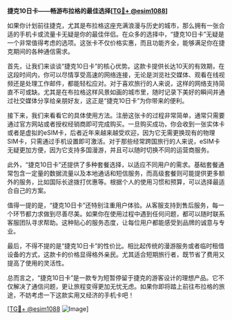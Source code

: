 **捷克10日卡——畅游布拉格的最佳选择[[TG💪+ @esim1088](https://t.me/s/esim1088)]**

如果你计划前往捷克，尤其是布拉格这座充满浪漫与历史的城市，那么拥有一张合适的手机卡或流量卡无疑是你的最佳伴侣。在众多的选择中，“捷克10日卡”无疑是一个非常值得考虑的选项。这张卡不仅价格实惠，而且功能齐全，能够满足你在捷克期间的各种通信需求。

首先，让我们来谈谈“捷克10日卡”的核心优势。这款卡提供长达10天的有效期，在这段时间内，你可以尽情享受高速的网络连接，无论是浏览社交媒体、观看在线视频还是处理工作邮件，都能轻松应对。对于喜欢旅行的人来说，这样的网络支持简直不可或缺。尤其是在布拉格这样风景如画的城市里，随时记录下美好的瞬间并通过社交媒体分享给亲朋好友，这正是“捷克10日卡”为你带来的便利。

接下来，我们来看看它的具体使用方法。注册这张卡的过程非常简单，通常只需要通过官方网站或者授权经销商即可完成购买。一旦购买成功，你会收到一张实体卡或者是虚拟的eSIM卡，后者近年来越来越受欢迎，因为它无需更换现有的物理SIM卡，只需通过手机设置即可激活。对于那些经常跨国旅行的人来说，eSIM卡无疑更加方便，因为它支持多国漫游，并且可以随时切换不同的运营商服务。

此外，“捷克10日卡”还提供了多种套餐选择，以适应不同用户的需求。基础套餐通常包含一定量的数据流量以及本地通话和短信服务，而高级套餐则可能提供更多额外的服务，比如国际长途拨打优惠等。根据个人的使用习惯和预算，可以选择最适合自己的方案。

值得一提的是，“捷克10日卡”还特别注重用户体验。从客服支持到售后服务，每一个环节都力求做到尽善尽美。如果你在使用过程中遇到任何问题，都可以随时联系客服团队寻求帮助。这种贴心的服务态度，让每位用户都能感受到品牌的诚意与专业。

最后，不得不提的是“捷克10日卡”的性价比。相比起传统的漫游服务或者临时租借设备的方式，这款卡的价格显得格外亲民。尤其适合短期旅行者，既节省了费用又提高了使用的灵活性。

总而言之，“捷克10日卡”是一款专为短暂停留于捷克的游客设计的理想产品。它不仅解决了通信问题，更让旅程变得更加无忧无虑。如果你即将踏上前往布拉格的旅途，不妨考虑一下这款实用又经济的手机卡吧！

[[TG💪+ @esim1088](https://t.me/s/esim1088) ![Image](https://i.postimg.cc/4NQfJmqS/Snipaste-2025-05-13-00-14-12.png)]